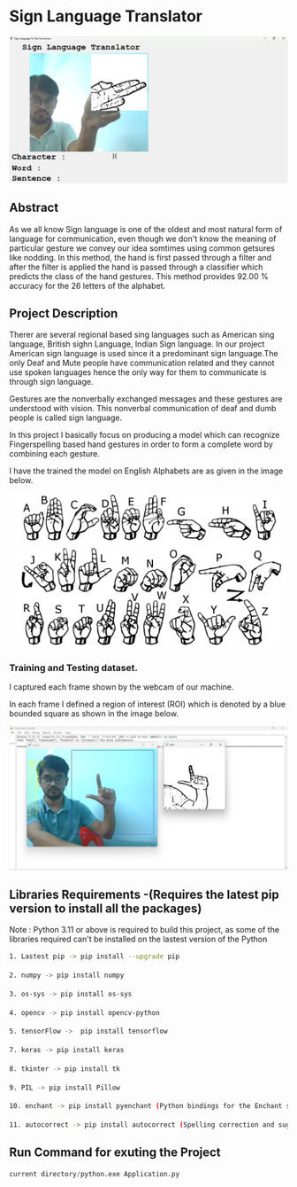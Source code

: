 # Sign Language Translator

![Input Screetshot](images/output_H.png)

## Abstract

As we all know Sign language is one of the oldest and most natural form of language for communication, even though we don't know the meaning of particular gesture we convey our idea somtimes using common getsures like nodding.
In this method, the hand is first passed through a filter and after the filter is applied the hand is passed through a classifier which predicts the class of the hand gestures. This method provides 92.00 % accuracy for the 26 letters of the alphabet.

## Project Description

Therer are several regional based sing languages such as American sing language, British sighn Language, Indian Sign language. 
In our project American sign language is used since it a predominant sign language.The only Deaf and Mute people have communication related and they cannot use spoken languages hence the only way for them to communicate is through sign language.  

Gestures are the nonverbally exchanged messages and these gestures are understood with vision. This nonverbal communication of deaf and dumb people is called sign language. 

In this project I basically focus on producing a model which can recognize Fingerspelling based hand gestures in order to form a complete word by combining each gesture. 

I have the trained the model on English Alphabets are as given in the image below.

![Signs](images/signs.jpg)

### Training and Testing dataset.

I captured each frame shown by the webcam of our machine. 

In each frame I defined a region of interest (ROI) which is denoted by a blue bounded square as shown in the image below.

![Training Data Collection Image](images/Screenshot%202023-09-30%2001373.jpg)

## Libraries Requirements -(Requires the latest pip version to install all the packages)

Note : Python 3.11 or above is required to build this project, as some of the libraries required can't be installed on the lastest version of the Python  

```bash
1. Lastest pip -> pip install --upgrade pip

2. numpy -> pip install numpy

3. os-sys -> pip install os-sys

4. opencv -> pip install opencv-python

5. tensorFlow ->  pip install tensorflow 

7. keras -> pip install keras

8. tkinter -> pip install tk

9. PIL -> pip install Pillow

10. enchant -> pip install pyenchant (Python bindings for the Enchant spellchecking system)

11. autocorrect -> pip install autocorrect (Spelling correction and suggestion with enchant)
```

## Run Command for exuting the Project 

``` python
current directory/python.exe Application.py
```

  
